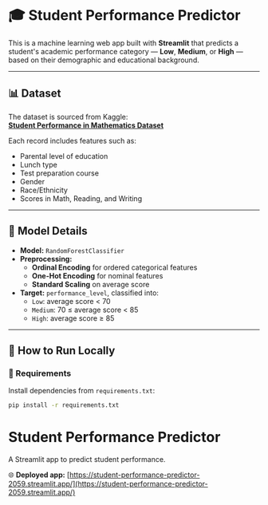 # 🎓 Student Performance Predictor

This is a machine learning web app built with **Streamlit** that predicts a student's academic performance category — **Low**, **Medium**, or **High** — based on their demographic and educational background.

---

## 📊 Dataset

The dataset is sourced from Kaggle:  
**[Student Performance in Mathematics Dataset](https://www.kaggle.com/datasets/rkiattisak/student-performance-in-mathematics)**

Each record includes features such as:
- Parental level of education
- Lunch type
- Test preparation course
- Gender
- Race/Ethnicity
- Scores in Math, Reading, and Writing

---

## 🧠 Model Details

- **Model:** `RandomForestClassifier`
- **Preprocessing:**
  - **Ordinal Encoding** for ordered categorical features
  - **One-Hot Encoding** for nominal features
  - **Standard Scaling** on average score
- **Target:** `performance_level`, classified into:
  - `Low`: average score < 70
  - `Medium`: 70 ≤ average score < 85
  - `High`: average score ≥ 85

---

## 🚀 How to Run Locally

### 🔧 Requirements

Install dependencies from `requirements.txt`:

```bash
pip install -r requirements.txt
```

# Student Performance Predictor

A Streamlit app to predict student performance.

🌐 **Deployed app:** [https://student-performance-predictor-2059.streamlit.app/](https://student-performance-predictor-2059.streamlit.app/)

